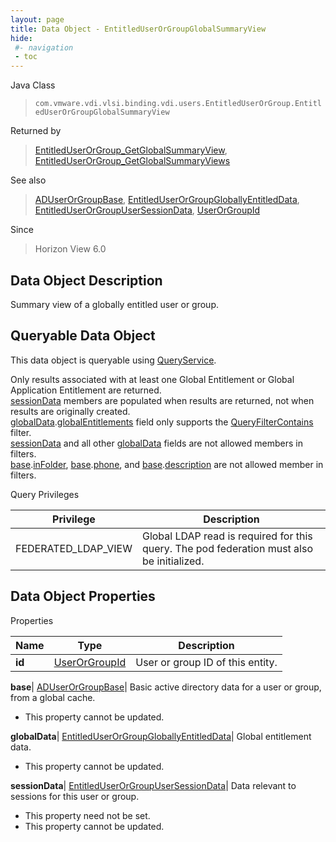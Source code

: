 ```yaml
---
layout: page
title: Data Object - EntitledUserOrGroupGlobalSummaryView
hide:
 #- navigation
 - toc
---
```






Java Class  
> `com.vmware.vdi.vlsi.binding.vdi.users.EntitledUserOrGroup.EntitledUserOrGroupGlobalSummaryView`

Returned by  
> [EntitledUserOrGroup_GetGlobalSummaryView](vdi.users.EntitledUserOrGroup.md#getGlobalSummaryView), [EntitledUserOrGroup_GetGlobalSummaryViews](vdi.users.EntitledUserOrGroup.md#getGlobalSummaryViews)

See also  
> [ADUserOrGroupBase](vdi.users.ADUserOrGroup.ADUserOrGroupBase.md), [EntitledUserOrGroupGloballyEntitledData](vdi.users.EntitledUserOrGroup.GloballyEntitledData.md), [EntitledUserOrGroupUserSessionData](vdi.users.EntitledUserOrGroup.UserSessionData.md), [UserOrGroupId](vdi.entity.UserOrGroupId.md)

Since  
> Horizon View 6.0


## Data Object Description 

Summary view of a globally entitled user or group. 

##  Queryable Data Object 

This data object is queryable using [QueryService](vdi.query.QueryService.md "QueryService"). 

Only results associated with at least one Global Entitlement or Global Application Entitlement are returned.  
[sessionData](vdi.users.EntitledUserOrGroup.EntitledUserOrGroupGlobalSummaryView.md#sessionData) members are populated when results are returned, not when results are originally created.  
[globalData](vdi.users.EntitledUserOrGroup.EntitledUserOrGroupGlobalSummaryView.md#globalData).[globalEntitlements](vdi.users.EntitledUserOrGroup.GloballyEntitledData.md#globalEntitlements) field only supports the [QueryFilterContains](vdi.query.QueryFilter.Contains.md) filter.  
[sessionData](vdi.users.EntitledUserOrGroup.EntitledUserOrGroupGlobalSummaryView.md#sessionData) and all other [globalData](vdi.users.EntitledUserOrGroup.EntitledUserOrGroupGlobalSummaryView.md#globalData) fields are not allowed members in filters.  
[base](vdi.users.EntitledUserOrGroup.EntitledUserOrGroupGlobalSummaryView.md#base).[inFolder](vdi.users.ADUserOrGroup.ADUserOrGroupBase.md#inFolder), [base](vdi.users.EntitledUserOrGroup.EntitledUserOrGroupGlobalSummaryView.md#base).[phone](vdi.users.ADUserOrGroup.ADUserOrGroupBase.md#phone), and [base](vdi.users.EntitledUserOrGroup.EntitledUserOrGroupGlobalSummaryView.md#base).[description](vdi.users.ADUserOrGroup.ADUserOrGroupBase.md#description) are not allowed member in filters. 

Query Privileges 

Privilege |  Description   
---|---  
FEDERATED_LDAP_VIEW|  Global LDAP read is required for this query. The pod federation must also be initialized.   
  


## Data Object Properties

Properties

Name |  Type |  Description   
---|---|---  
**id**| [UserOrGroupId](vdi.entity.UserOrGroupId.md)|  User or group ID of this entity.   
  
**base**| [ADUserOrGroupBase](vdi.users.ADUserOrGroup.ADUserOrGroupBase.md)|  Basic active directory data for a user or group, from a global cache.   


 * This property cannot be updated.

  
**globalData**| [EntitledUserOrGroupGloballyEntitledData](vdi.users.EntitledUserOrGroup.GloballyEntitledData.md)|  Global entitlement data.   


 * This property cannot be updated.

  
**sessionData**| [EntitledUserOrGroupUserSessionData](vdi.users.EntitledUserOrGroup.UserSessionData.md)|  Data relevant to sessions for this user or group.   


 * This property need not be set.
 * This property cannot be updated.

  
  

  
